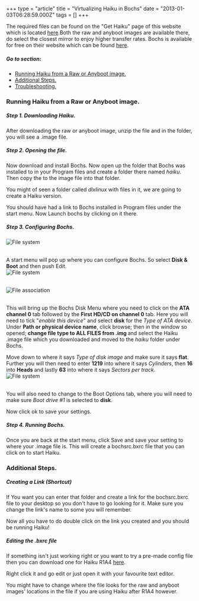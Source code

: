 +++
type = "article"
title = "Virtualizing Haiku in Bochs"
date = "2013-01-03T06:28:59.000Z"
tags = []
+++

The required files can be found on the "Get Haiku" page of this website which is located <a href="/get-haiku">here</a>.Both the raw and anyboot images are available there, do select the closest mirror to enjoy higher transfer rates. Bochs is available for free on their website which can be found <a href="http://bochs.sourceforge.net/">here</a>.

<h5 id="gotopart">Go to section:</h5>
<ul>
<li><a href="#part_rawimage">Running Haiku from a Raw or Anyboot image.</a></li>
<li><a href="#part_additional">Additional Steps.</a></li>
<li><a href="#part_trouble">Troubleshooting.</a></li>
</ul>

<h3 id="part_rawimage">Running Haiku from a Raw or Anyboot image.</h3>
<h5 id="part_Downloadingr">Step 1. Downloading Haiku.</h5>
After downloading the raw or anyboot image, unzip the file and in the folder, you will see a .image file.

<h5 id="part_openingr">Step 2. Opening the file.</h5>
Now download and install Bochs. Now open up the folder that Bochs was installed to in your Program files and create a folder there named <em>haiku</em>. Then copy the to the image file into that folder.

You might of seen a folder called <em>dlxlinux</em> with files in it, we are going to create a Haiku version. 

You should have had a link to Bochs installed in Program files under the start menu. Now Launch bochs by clicking on it there.
<BR>
<h5 id="part_configuringr">Step 3. Configuring Bochs.</h5>
<img alt="File system" src="/files/guides/virtualizing/bochs/Image2_0.png"/><P STYLE="margin-bottom: 0in; page-break-before: always"><BR></P>
A start menu will pop up where you can configure Bochs. So select <strong>Disk & Boot</strong> and then push <span class="button">Edit</span>.
<BR>
<img alt="File system" src="/files/guides/virtualizing/bochs/Image3_0.png"/><P STYLE="margin-bottom: 0in; page-break-before: always"><BR></P>
<img alt="File association" src="/files/guides/virtualizing/bochs/Image3new_0.png"/><P STYLE="margin-bottom: 0in; page-break-before: always"><BR></P>
This will bring up the Bochs Disk Menu where you need to click on the <strong>ATA channel 0</strong> tab followed by the <strong>First HD/CD on channel 0</strong> tab. Here you will need to tick "<em>enable this device</em>" and select <strong>disk</strong> for the <em>Type of ATA device</em>. Under <strong>Path or physical device name</strong>, click browse; then in the window so opened; <strong> change file type to ALL FILES from .img </strong> and select the Haiku .image file which you downloaded and moved to the <em>haiku</em> folder under Bochs.

Move down to where it says <em>Type of disk image</em> and make sure it says <strong>flat</strong>.
Further you will then need to enter <strong>1219</strong> into where it says <em>Cylinders</em>, then <strong>16</strong> into <strong>Heads </strong> and lastly <strong>63</strong> into where it says <em>Sectors per track</em>.
<BR>
<img alt="File system" src="/files/guides/virtualizing/bochs/Image4.png"/><P STYLE="margin-bottom: 0in; page-break-before: always"><BR></P>
You will also need to change to the Boot Options tab, where you will need to make sure <em>Boot drive #1</em> is selected to <strong>disk</strong>.


Now click <span class="button">ok</span> to save your settings.

<h5 id="part_runningr">Step 4. Running Bochs.</h5>
Once you are back at the start menu, click <span class="button">Save</span> and save your setting to where your .image file is. This will create a bochsrc.bxrc file that you can click on to start Haiku.
<BR>
<h3 id="part_additional">Additional Steps.</h3>
<h5>Creating a Link (Shortcut)</h5>
If You want you can enter that folder and create a link for the bochsrc.bxrc file to your desktop so you don't have to go looking for it. Make sure you change the link's name to some you will remember.

Now all you have to do double click on the link you created and you should be running Haiku!

<h5>Editing the .bxrc file</h5>
If something isn't just working right or you want to try a pre-made config file then you can download one for Haiku R1A4 <a href="/files/guides/virtualizing/bochs/haiku.bxrc_.zip">here</a>.

Right click it and go edit or just open it with your favourite text editor.

You might have to change where the file looks for the raw and anyboot images' locations in the file if you are using Haiku after R1A4 however.<br>

